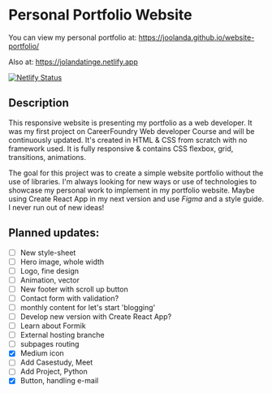 # Personal Portfolio Website
You can view my personal portfolio at:
https://joolanda.github.io/website-portfolio/

Also at:
https://jolandatinge.netlify.app

[![Netlify Status](https://api.netlify.com/api/v1/badges/ed4c89a8-8217-4ed8-9167-36890aa9f7dc/deploy-status)](https://app.netlify.com/sites/jolandatinge/deploys)


## Description
This responsive website is presenting my portfolio as a web developer. It was my first project on CareerFoundry Web developer Course and will be continuously updated. It's created in HTML & CSS from scratch with no framework used. It is fully responsive & contains CSS flexbox, grid, transitions, animations.

The goal for this project was to create a simple website portfolio without the use of libraries. I'm always looking for new ways or use of technologies to showcase my personal work to implement in my portfolio website. Maybe using Create React App in my next version and use _Figma_ and a style guide. I never run out of new ideas! 

## Planned updates:
- [ ] New style-sheet
- [ ] Hero image, whole width
- [ ] Logo, fine design
- [ ] Animation, vector
- [ ] New footer with scroll up button
- [ ] Contact form with validation?
- [ ] monthly content for let's start 'blogging'
- [ ] Develop new version with Create React App?
- [ ] Learn about Formik
- [ ] External hosting branche 
- [ ] subpages routing
- [x] Medium icon
- [ ] Add Casestudy, Meet
- [ ] Add Project, Python
- [x] Button, handling e-mail
